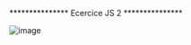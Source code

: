 *************** Ecercice JS 2 ***************



![image](https://github.com/JefG67/Exo_JS_2/assets/156801075/904d8c8a-2b46-43ed-ab1e-f51e72fc3a4c)
